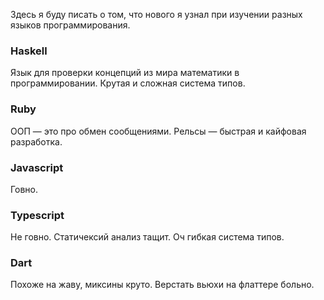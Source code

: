 Здесь я буду писать о том, что нового я узнал при изучении разных языков программирования.

### Haskell
Язык для проверки концепций из мира математики в программировании. Крутая и сложная система типов.

### Ruby
ООП — это про обмен сообщениями. Рельсы — быстрая и кайфовая разработка.

### Javascript
Говно.

### Typescript
Не говно. Статичексий анализ тащит. Оч гибкая система типов.

### Dart
Похоже на жаву, миксины круто. Верстать вьюхи на флаттере больно.
